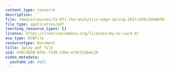 ```yaml
---
content_type: resource
description: ''
file: /media/courses/15-071-the-analytics-edge-spring-2017/e56c3bb08f0c71d9236ee7dc53ab4c29_O7AoQhYEdLA.pdf
file_type: application/pdf
learning_resource_types: []
license: https://creativecommons.org/licenses/by-nc-sa/4.0/
ocw_type: OCWFile
resourcetype: Document
title: 3play pdf file
uid: e56c3bb0-8f0c-71d9-236e-e7dc53ab4c29
video_metadata:
  youtube_id: null
---
```

